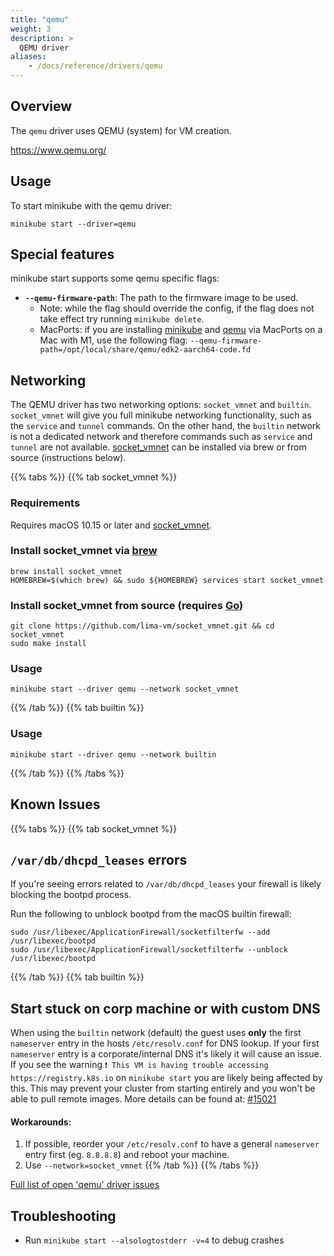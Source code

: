 ```yaml
---
title: "qemu"
weight: 3
description: >
  QEMU driver
aliases:
    - /docs/reference/drivers/qemu
---
```


## Overview

The `qemu` driver uses QEMU (system) for VM creation.

<https://www.qemu.org/>

## Usage

To start minikube with the qemu driver:

```shell
minikube start --driver=qemu
```

## Special features

minikube start supports some qemu specific flags:

* **`--qemu-firmware-path`**: The path to the firmware image to be used.
  * Note: while the flag should override the config, if the flag does not take effect try running `minikube delete`.
  * MacPorts: if you are installing [minikube](https://ports.macports.org/port/minikube/) and [qemu](https://ports.macports.org/port/qemu/) via MacPorts on a Mac with M1, use the following flag: `--qemu-firmware-path=/opt/local/share/qemu/edk2-aarch64-code.fd`

## Networking

The QEMU driver has two networking options: `socket_vmnet` and `builtin`. `socket_vmnet` will give you full minikube networking functionality, such as the `service` and `tunnel` commands. On the other hand, the `builtin` network is not a dedicated network and therefore commands such as `service` and `tunnel` are not available. [socket_vmnet](https://github.com/lima-vm/socket_vmnet) can be installed via brew or from source (instructions below).

{{% tabs %}}
{{% tab socket_vmnet %}}

### Requirements

Requires macOS 10.15 or later and [socket_vmnet](https://github.com/lima-vm/socket_vmnet).

### Install socket_vmnet via [brew](https://brew.sh/)
```shell
brew install socket_vmnet
HOMEBREW=$(which brew) && sudo ${HOMEBREW} services start socket_vmnet
```

### Install socket_vmnet from source (requires [Go](https://go.dev/))
```shell
git clone https://github.com/lima-vm/socket_vmnet.git && cd socket_vmnet
sudo make install
```

### Usage

```shell
minikube start --driver qemu --network socket_vmnet
```

{{% /tab %}}
{{% tab builtin %}}
### Usage

```shell
minikube start --driver qemu --network builtin
````
{{% /tab %}}
{{% /tabs %}}

## Known Issues

{{% tabs %}}
{{% tab socket_vmnet %}}
##  `/var/db/dhcpd_leases` errors

If you're seeing errors related to `/var/db/dhcpd_leases` your firewall is likely blocking the bootpd process.

Run the following to unblock bootpd from the macOS builtin firewall:
```shell
sudo /usr/libexec/ApplicationFirewall/socketfilterfw --add /usr/libexec/bootpd
sudo /usr/libexec/ApplicationFirewall/socketfilterfw --unblock /usr/libexec/bootpd
```
{{% /tab %}}
{{% tab builtin %}}
## Start stuck on corp machine or with custom DNS

When using the `builtin` network (default) the guest uses **only** the first `nameserver` entry in the hosts `/etc/resolv.conf` for DNS lookup. If your first `nameserver` entry is a corporate/internal DNS it's likely it will cause an issue. If you see the warning `❗ This VM is having trouble accessing https://registry.k8s.io` on `minikube start` you are likely being affected by this. This may prevent your cluster from starting entirely and you won't be able to pull remote images. More details can be found at: [#15021](https://github.com/kubernetes/minikube/issues/15021)

#### Workarounds:

1. If possible, reorder your `/etc/resolv.conf` to have a general `nameserver` entry first (eg. `8.8.8.8`) and reboot your machine.
2. Use `--network=socket_vmnet`
{{% /tab %}}
{{% /tabs %}}

[Full list of open 'qemu' driver issues](https://github.com/kubernetes/minikube/labels/co%2Fqemu-driver)

## Troubleshooting

* Run `minikube start --alsologtostderr -v=4` to debug crashes
